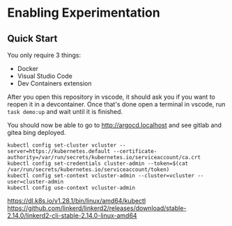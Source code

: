 # Enabling Experimentation

## Quick Start

You only require 3 things:

- Docker
- Visual Studio Code
- Dev Containers extension

After you open this repository in vscode, it should ask you if you want to reopen it in a devcontainer.
Once that's done open a terminal in vscode, run `task demo:up` and wait until it is finished.

You should now be able to go to http://argocd.localhost and see gitlab and gitea bing deployed.

```
kubectl config set-cluster vcluster --server=https://kubernetes.default --certificate-authority=/var/run/secrets/kubernetes.io/serviceaccount/ca.crt
kubectl config set-credentials cluster-admin --token=$(cat /var/run/secrets/kubernetes.io/serviceaccount/token)
kubectl config set-context vcluster-admin --cluster=vcluster --user=cluster-admin
kubectl config use-context vcluster-admin
```

https://dl.k8s.io/v1.28.1/bin/linux/amd64/kubectl
https://github.com/linkerd/linkerd2/releases/download/stable-2.14.0/linkerd2-cli-stable-2.14.0-linux-amd64
